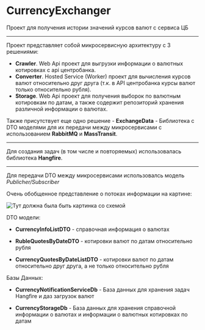 # **CurrencyExchanger**

Проект для получения истории значений курсов валют с сервиса ЦБ

---

Проект представляет собой микросервисную архитектуру с 3 решениями:

- **Crawler**. Web Api проект для выгрузки информации о валютных котировках с api центробанка.
- **Converter**. Hosted Service (Worker) проект для вычисления курсов валют относительно друг друга (т.к. в API центробанка курсы валют только относительно рубля).
- **Storage**. Web Api проект для получения выборок по валютным котировкам по датам, а также содержит репозиторий хранения различной информации о валютах.

Также присутствует еще одно решение - **ExchangeData** - Библиотека с DTO моделями для их передачи между микросервисами с использованием **RabbitMQ** и **MassTransit**.

---

Для создания задач (в том числе и повторяемых) использовалась библиотека **Hangfire**.

---

Для передачи DTO между микросервисами использовалсь модель *Publicher/Subscriber*

Очень обобщенное представление о потоках информации на картине:

![Тут должна была быть картинка со схемой](https://i.ibb.co/f2PwN9F/fsdfdsd.png)

DTO модели:

- **CurrencyInfoListDTO** - справочная информация о валютах

- **RubleQuotesByDateDTO** - котировки валют по датам относительно рубля

- **CurrencyQuotesByDateListDTO** - котировки валют по датам относительно друг друга, а не только относительно рубля

Базы Данных:

- **CurrencyNotificationServiceDb** - База данных для хранения задач Hangfire и даз загрузок валют

- **CurrencyStorageDb** - База данных для хранения справочной информации о валютах и информации о валютных котировках по датам